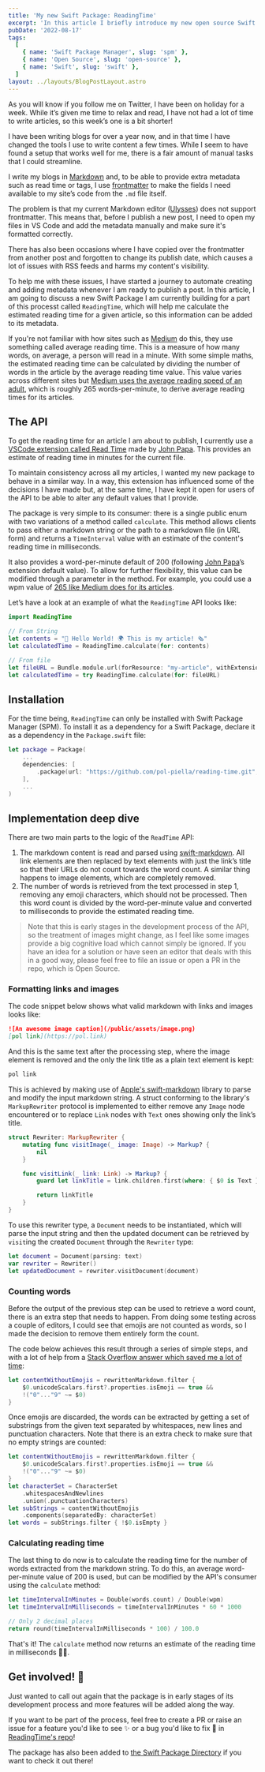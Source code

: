 ```yaml
---
title: 'My new Swift Package: ReadingTime'
excerpt: 'In this article I briefly introduce my new open source Swift Package called ReadingTime. It allows clients to get an estimate reading time from markdown text.'
pubDate: '2022-08-17'
tags:
  [
    { name: 'Swift Package Manager', slug: 'spm' },
    { name: 'Open Source', slug: 'open-source' },
    { name: 'Swift', slug: 'swift' },
  ]
layout: ../layouts/BlogPostLayout.astro
---
```


As you will know if you follow me on Twitter, I have been on holiday for a week. While it’s given me time to relax and read, I have not had a lot of time to write articles, so this week’s one is a bit shorter!

I have been writing blogs for over a year now, and in that time I have changed the tools I use to write content a few times. While I seem to have found a setup that works well for me, there is a fair amount of manual tasks that I could streamline.

I write my blogs in [Markdown](https://daringfireball.net/projects/markdown/) and, to be able to provide extra metadata such as read time or tags, I use [frontmatter](https://jekyllrb.com/docs/front-matter/) to make the fields I need available to my site’s code from the `.md` file itself.

The problem is that my current Markdown editor ([Ulysses](https://ulysses.app/)) does not support frontmatter. This means that, before I publish a new post, I need to open my files in VS Code and add the metadata manually and make sure it's formatted correctly.

There has also been occasions where I have copied over the frontmatter from another post and forgotten to change its publish date, which causes a lot of issues with RSS feeds and harms my content's visibility.

To help me with these issues, I have started a journey to automate creating and adding metadata whenever I am ready to publish a post. In this article, I am going to discuss a new Swift Package I am currently building for a part of this processt called `ReadingTime`, which will help me calculate the estimated reading time for a given article, so this information can be added to its metadata.

If you're not familiar with how sites such as [Medium](https://medium.com) do this, they use something called average reading time. This is a measure of how many words, on average, a person will read in a minute. With some simple maths, the estimated reading time can be calculated by dividing the number of words in the article by the average reading time value. This value varies across different sites but [Medium uses the average reading speed of an adult](https://help.medium.com/hc/en-us/articles/214991667-Read-time), which is roughly 265 words-per-minute, to derive average reading times for its articles.

## The API

To get the reading time for an article I am about to publish, I currently use a [VSCode extension called Read Time](https://github.com/johnpapa/vscode-read-time) made by [John Papa](https://twitter.com/John_Papa). This provides an estimate of reading time in minutes for the current file.

To maintain consistency across all my articles, I wanted my new package to behave in a similar way. In a way, this extension has influenced some of the decisions I have made but, at the same time, I have kept it open for users of the API to be able to alter any default values that I provide.

The package is very simple to its consumer: there is a single public enum with two variations of a method called `calculate`. This method allows clients to pass either a markdown string or the path to a markdown file (in URL form) and returns a `TimeInterval` value with an estimate of the content's reading time in milliseconds.

It also provides a word-per-minute default of 200 (following [John Papa](https://twitter.com/john_papa)’s extension default value). To allow for further flexibility, this value can be modified through a parameter in the method. For example, you could use a wpm value of [265 like Medium does for its articles](https://help.medium.com/hc/en-us/articles/214991667-Read-time).

Let’s have a look at an example of what the `ReadingTime` API looks like:

```swift:ReadingTime.swift
import ReadingTime

// From String
let contents = "👋 Hello World! 🌍 This is my article! 🗞"
let calculatedTime = ReadingTime.calculate(for: contents)

// From file
let fileURL = Bundle.module.url(forResource: "my-article", withExtension: "md")!
let calculatedTime = try ReadingTime.calculate(for: fileURL)
```

## Installation

For the time being, `ReadingTime` can only be installed with Swift Package Manager (SPM). To install it as a dependency for a Swift Package, declare it as a dependency in the `Package.swift` file:

```swift:Package.swift
let package = Package(
    ...
    dependencies: [
        .package(url: "https://github.com/pol-piella/reading-time.git", from: "1.0.0")
    ],
    ...
)
```

## Implementation deep dive

There are two main parts to the logic of the `ReadTime` API:

1. The markdown content is read and parsed using [swift-markdown](https://github.com/apple/swift-markdown). All link elements are then replaced by text elements with just the link’s title so that their URLs do not count towards the word count. A similar thing happens to image elements, which are completely removed.
2. The number of words is retrieved from the text processed in step 1, removing any emoji characters, which should not be processed. Then this word count is divided by the word-per-minute value and converted to milliseconds to provide the estimated reading time.

> Note that this is early stages in the development process of the API, so the treatment of images might change, as I feel like some images provide a big cognitive load which cannot simply be ignored. If you have an idea for a solution or have seen an editor that deals with this in a good way, please feel free to file an issue or open a PR in the repo, which is Open Source.

### Formatting links and images

The code snippet below shows what valid markdown with links and images looks like:

```markdown:Article.md
![An awesome image caption](/public/assets/image.png)
[pol link](https://pol.link)
```

And this is the same text after the processing step, where the image element is removed and the only the link title as a plain text element is kept:

```markdown:Article.md
pol link
```

This is achieved by making use of [Apple's swift-markdown](https://github.com/apple/swift-markdown) library to parse and modify the input markdown string. A struct conforming to the library's `MarkupRewriter` protocol is implemented to either remove any `Image` node encountered or to replace `Link` nodes with `Text` ones showing only the link’s title.

```swift:Rewriter.swift
struct Rewriter: MarkupRewriter {
    mutating func visitImage(_ image: Image) -> Markup? {
        nil
    }

    func visitLink(_ link: Link) -> Markup? {
        guard let linkTitle = link.children.first(where: { $0 is Text }) else { return link }

        return linkTitle
    }
}

```

To use this rewriter type, a `Document` needs to be instantiated, which will parse the input string and then the updated document can be retrieved by `visit`ing the created `Document` through the `Rewriter` type:

```swift:ReadingTime.swift
let document = Document(parsing: text)
var rewriter = Rewriter()
let updatedDocument = rewriter.visitDocument(document)
```

### Counting words

Before the output of the previous step can be used to retrieve a word count, there is an extra step that needs to happen. From doing some testing across a couple of editors, I could see that emojis are not counted as words, so I made the decision to remove them entirely form the count.

The code below achieves this result through a series of simple steps, and with a lot of help from a [Stack Overflow answer which saved me a lot of time](https://stackoverflow.com/a/68853348):

```swift:ReadingTime.swift
let contentWithoutEmojis = rewrittenMarkdown.filter {
    $0.unicodeScalars.first?.properties.isEmoji == true &&
    !("0"..."9" ~= $0)
}
```

Once emojis are discarded, the words can be extracted by getting a set of substrings from the given text separated by whitespaces, new lines and punctuation characters. Note that there is an extra check to make sure that no empty strings are counted:

```swift:ReadingTime.swift
let contentWithoutEmojis = rewrittenMarkdown.filter {
	$0.unicodeScalars.first?.properties.isEmoji == true &&
	!("0"..."9" ~= $0)
}
let characterSet = CharacterSet
	.whitespacesAndNewlines
	.union(.punctuationCharacters)
let subStrings = contentWithoutEmojis
	.components(separatedBy: characterSet)
let words = subStrings.filter { !$0.isEmpty }
```

### Calculating reading time

The last thing to do now is to calculate the reading time for the number of words extracted from the markdown string. To do this, an average word-per-minute value of 200 is used, but can be modified by the API's consumer using the `calculate` method:

```swift:ReadingTime.swift
let timeIntervalInMinutes = Double(words.count) / Double(wpm)
let timeIntervalInMilliseconds = timeIntervalInMinutes * 60 * 1000

// Only 2 decimal places
return round(timeIntervalInMilliseconds * 100) / 100.0
```

That's it! The `calculate` method now returns an estimate of the reading time in milliseconds 🎉🤓.

## Get involved! 📢

Just wanted to call out again that the package is in early stages of its development process and more features will be added along the way.

If you want to be part of the process, feel free to create a PR or raise an issue for a feature you'd like to see ✨ or a bug you'd like to fix 🐛 in [ReadingTime's repo](https://github.com/pol-piella/reading-time)!

The package has also been added to [the Swift Package Directory](https://pol.link/reading-time) if you want to check it out there!
